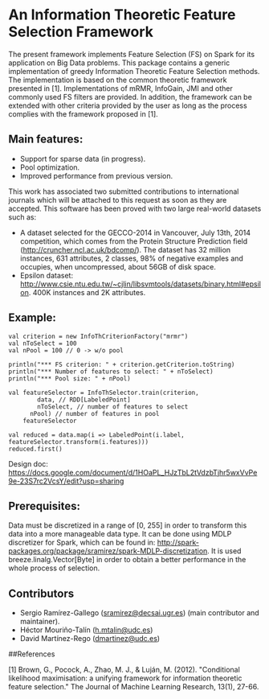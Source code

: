 An Information Theoretic Feature Selection Framework
=====================================================

The present framework implements Feature Selection (FS) on Spark for its application on Big Data problems. This package contains a generic implementation of greedy Information Theoretic Feature Selection methods. The implementation is based on the common theoretic framework presented in [1]. Implementations of mRMR, InfoGain, JMI and other commonly used FS filters are provided. In addition, the framework can be extended with other criteria provided by the user as long as the process complies with the framework proposed in [1].

## Main features:
* Support for sparse data (in progress).
* Pool optimization.
* Improved performance from previous version.

This work has associated two submitted contributions to international journals which will be attached to this request as soon as they are accepted. This software has been proved with two large real-world datasets such as:

- A dataset selected for the GECCO-2014 in Vancouver, July 13th, 2014 competition, which comes from the Protein Structure Prediction field (http://cruncher.ncl.ac.uk/bdcomp/). The dataset has 32 million instances, 631 attributes, 2 classes, 98% of negative examples and occupies, when uncompressed, about 56GB of disk space.
- Epsilon dataset: http://www.csie.ntu.edu.tw/~cjlin/libsvmtools/datasets/binary.html#epsilon. 400K instances and 2K attributes.

## Example: 

	val criterion = new InfoThCriterionFactory("mrmr")
	val nToSelect = 100
	val nPool = 100 // 0 -> w/o pool
	
	println("*** FS criterion: " + criterion.getCriterion.toString)
	println("*** Number of features to select: " + nToSelect)
	println("*** Pool size: " + nPool)
	
	val featureSelector = InfoThSelector.train(criterion, 
	      	data, // RDD[LabeledPoint]
      		nToSelect, // number of features to select
	      nPool) // number of features in pool
    	featureSelector
	
	val reduced = data.map(i => LabeledPoint(i.label, featureSelector.transform(i.features)))
	reduced.first()
        

Design doc: https://docs.google.com/document/d/1HOaPL_HJzTbL2tVdzbTjhr5wxVvPe9e-23S7rc2VcsY/edit?usp=sharing

## Prerequisites:

Data must be discretized in a range of [0, 255] in order to transform this data into a more manageable data type. It can be done using MDLP discretizer for Spark, which can be found in: http://spark-packages.org/package/sramirez/spark-MDLP-discretization.
It is used breeze.linalg.Vector[Byte] in order to obtain a better performance in the whole process of selection.

## Contributors

- Sergio Ramírez-Gallego (sramirez@decsai.ugr.es) (main contributor and maintainer).
- Héctor Mouriño-Talín (h.mtalin@udc.es)
- David Martínez-Rego (dmartinez@udc.es)

##References

[1] Brown, G., Pocock, A., Zhao, M. J., & Luján, M. (2012). 
"Conditional likelihood maximisation: a unifying framework for information theoretic feature selection." 
The Journal of Machine Learning Research, 13(1), 27-66.
